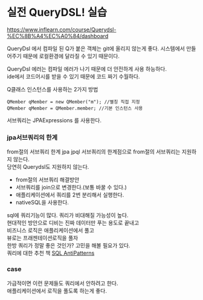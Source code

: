 # 실전 QueryDSL! 실습

https://www.inflearn.com/course/Querydsl-%EC%8B%A4%EC%A0%84/dashboard

QueryDsl 에서 컴파일 된 Q가 붙은 객체는 git에 올리지 않는게 좋다.
시스템에서 만들어주기 때문에 로컬환경에 달라질 수 있기 때문이다.

QueryDsl 에러는 컴파일 에러가 나기 때문에 더 안전하게 사용 하능하다.   
ide에서 코드어시를 받을 수 있기 때문에 코드 짜기 수월하다.

Q클래스 인스턴스를 사용하는 2가지 방법
```
QMember qMember = new QMember("m"); //별칭 직접 지정
QMember qMember = QMember.member; //기본 인스턴스 사용
```

서브쿼리는 JPAExpressions 를 사용한다.

### jpa서브쿼리의 한계
from절의 서브쿼리 한계
jpa jpql 서브쿼리의 한계점으로 from절의 서브쿼리는 지원하지 않는다.   
당연히 Querydsl도 지원하지 않는다.      
* from절의 서브쿼리 해결방안
* 서브쿼리를 join으로 변경한다.(보통 바꿀 수 있다.)
* 애플리케이션에서 쿼리를 2번 분리해서 실행한다.
* nativeSQL을 사용한다.

sql에 쿼리기능이 많다. 쿼리가 비대해질 가능성이 높다.   
현대적인 방안으로 디비는 진짜 데이터만 푸는 용도로 끝내고   
비즈니스 로직은 애플리케이션에서 풀고   
뷰로는 프래젠테이션로직을 풀자   
한방 쿼리가 정말 좋은 것인가? 고민을 해볼 필요가 있다.      
쿼리에 대한 추천 책 [SQL AntiPatterns](https://www.aladin.co.kr/shop/wproduct.aspx?ItemId=12086993#)

### case
가급적이면 이런 문제들도 쿼리에서 안하려고 한다.   
애플리케이션에서 로직을 풀도록 하는게 좋다.